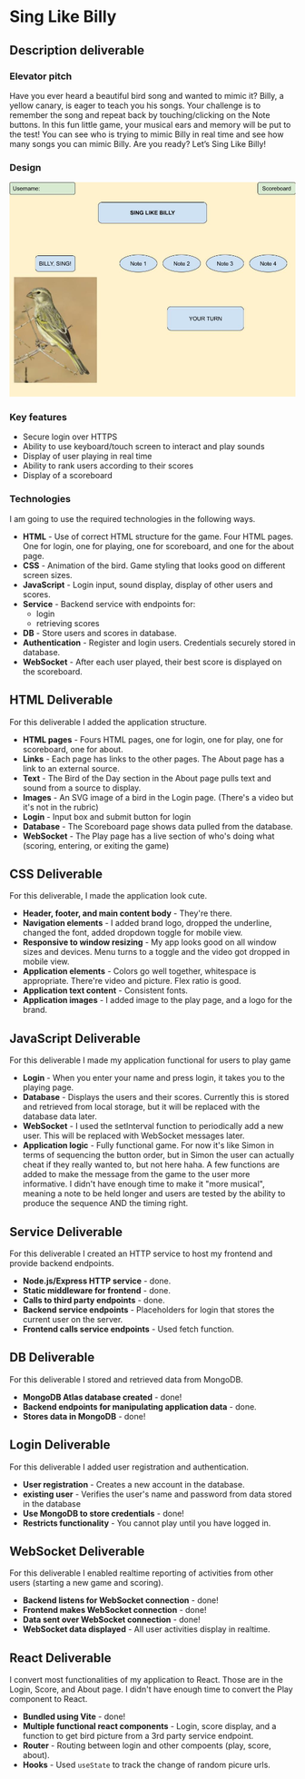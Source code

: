 # Sing Like Billy

## Description deliverable

### Elevator pitch

Have you ever heard a beautiful bird song and wanted to mimic it? Billy, a yellow canary, is eager to teach you his songs. Your challenge is to remember the song and repeat back by touching/clicking on the Note buttons. In this fun little game, your musical ears and memory will be put to the test! You can see who is trying to mimic Billy in real time and see how many songs you can mimic Billy. Are you ready? Let’s Sing Like Billy!

### Design

![Mock](/public/singLikeBillyMockUI.jpeg)


### Key features

- Secure login over HTTPS
- Ability to use keyboard/touch screen to interact and play sounds
- Display of user playing in real time
- Ability to rank users according to their scores
- Display of a scoreboard


### Technologies

I am going to use the required technologies in the following ways.

- **HTML** - Use of correct HTML structure for the game. Four HTML pages. One for login, one for playing, one for scoreboard, and one for the about page.
- **CSS** - Animation of the bird. Game styling that looks good on different screen sizes. 
- **JavaScript** - Login input, sound display, display of other users and scores.
- **Service** - Backend service with endpoints for:
  - login
  - retrieving scores
- **DB** - Store users and scores in database.
- **Authentication** - Register and login users. Credentials securely stored in database.
- **WebSocket** - After each user played, their best score is displayed on the scoreboard.

## HTML Deliverable
For this deliverable I added the application structure.
- **HTML pages** - Fours HTML pages, one for login, one for play, one for scoreboard, one for about.
- **Links** - Each page has links to the other pages. The About page has a link to an external source.
- **Text** - The Bird of the Day section in the About page pulls text and sound from a source to display.
- **Images** - An SVG image of a bird in the Login page. (There's a video but it's not in the rubric)
- **Login** - Input box and submit button for login
- **Database** - The Scoreboard page shows data pulled from the database.
- **WebSocket** - The Play page has a live section of who's doing what (scoring, entering, or exiting the game)

## CSS Deliverable
For this deliverable, I made the application look cute.
- **Header, footer, and main content body** - They're there.
- **Navigation elements** - I added brand logo, dropped the underline, changed the font, added dropdown toggle for mobile view.
- **Responsive to window resizing** - My app looks good on all window sizes and devices. Menu turns to a toggle and the video got dropped in mobile view.
- **Application elements** - Colors go well together, whitespace is appropriate. There're video and picture. Flex ratio is good.
- **Application text content** - Consistent fonts. 
- **Application images** - I added image to the play page, and a logo for the brand.

## JavaScript Deliverable
For this deliverable I made my application functional for users to play game
- **Login** - When you enter your name and press login, it takes you to the playing page.
- **Database** - Displays the users and their scores. Currently this is stored and retrieved from local storage, but it will be replaced with the database data later.
- **WebSocket** - I used the setInterval function to periodically add a new user. This will be replaced with WebSocket messages later.
- **Application logic** - Fully functional game. For now it's like Simon in terms of sequencing the button order, but in Simon the user can actually cheat if they really wanted to, but not here haha. A few functions are added to make the message from the game to the user more informative. I didn't have enough time to make it "more musical", meaning a note to be held longer and users are tested by the ability to produce the sequence AND the timing right.

## Service Deliverable
For this deliverable I created an HTTP service to host my frontend and provide backend endpoints.
- **Node.js/Express HTTP service** - done.
- **Static middleware for frontend** - done.
- **Calls to third party endpoints** - done.
- **Backend service endpoints** - Placeholders for login that stores the current user on the server.
- **Frontend calls service endpoints** - Used fetch function.

## DB Deliverable
For this deliverable I stored and retrieved data from MongoDB.
- **MongoDB Atlas database created** - done!
- **Backend endpoints for manipulating application data** - done.
- **Stores data in MongoDB** - done!

## Login Deliverable
For this deliverable I added user registration and authentication.
- **User registration** - Creates a new account in the database.
- **existing user** - Verifies the user's name and password from data stored in the database
- **Use MongoDB to store credentials** - done!
- **Restricts functionality** - You cannot play until you have logged in.

## WebSocket Deliverable
For this deliverable I enabled realtime reporting of activities from other users (starting a new game and scoring).

- **Backend listens for WebSocket connection** - done!
- **Frontend makes WebSocket connection** - done!
- **Data sent over WebSocket connection** - done!
- **WebSocket data displayed** - All user activities display in realtime.

## React Deliverable
I convert most functionalities of my application to React. Those are in the Login, Score, and About page. I didn't have enough time to convert the Play component to React. 
- **Bundled using Vite** - done!
- **Multiple functional react components** - Login, score display, and a function to get bird picture from a 3rd party service endpoint.
- **Router** - Routing between login and other compoents (play, score, about).
- **Hooks** - Used `useState` to track the change of random picure urls. 